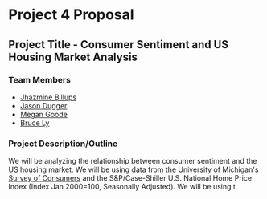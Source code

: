 # Project 4 Proposal

## Project Title - Consumer Sentiment and US Housing Market Analysis

### Team Members

* [Jhazmine Billups](https://www.linkedin.com/in/jhazmine-billups/)
* [Jason Dugger](https://www.linkedin.com/in/jason-dugger-5277982a/)
* [Megan Goode](https://www.linkedin.com/in/megan-goode-0b419a60/)
* [Bruce Ly](https://www.linkedin.com/in/bruce-ly-8b8295151/)

### Project Description/Outline

We will be analyzing the relationship between consumer sentiment and the US housing market. We will be using data from the University of Michigan's [Survey of Consumers](https://data.sca.isr.umich.edu/fetchdoc.php?docid=43911) and the S&P/Case-Shiller U.S. National Home Price Index (Index Jan 2000=100, Seasonally Adjusted). We will be using t